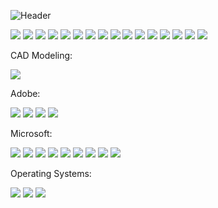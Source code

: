 ![Header](https://user-images.githubusercontent.com/87651777/219966905-7bc1e0b1-751d-42ee-9806-68f8b34bb062.png)


<!--
**tweger1999/tweger1999** is a ✨ _special_ ✨ repository because its `README.md` (this file) appears on your GitHub profile.

Here are some ideas to get you started:

- 🔭 I’m currently working on ...
- 🌱 I’m currently learning ...
- 👯 I’m looking to collaborate on ...
- 🤔 I’m looking for help with ...
- 💬 Ask me about ...
- 📫 How to reach me: ...
- ⚡ Fun fact: ...
-->

<img src="https://img.shields.io/badge/Adafruit-000000?logo=Adafruit&logoColor=FFFFFF&style=ShieldStyle" />
<img src="https://img.shields.io/badge/Arduino-00979D?logo=Arduino&logoColor=FFFFFF&style=ShieldStyle" />
<img src="https://img.shields.io/badge/Raspberry Pi-A22846?logo=Raspberry-Pi&logoColor=FFFFFF&style=ShieldStyle" />

<img src="https://img.shields.io/badge/C-A8B9CC?logo=C&logoColor=FFFFFF&style=ShieldStyle" />
<img src="https://img.shields.io/badge/BadgeText-00599C?logo=cplusplus&logoColor=FFFFFF&style=ShieldStyle" />
<img src="https://img.shields.io/badge/HTML5-E34F26?logo=HTML5&logoColor=FFFFFF&style=ShieldStyle" />
<img src="https://img.shields.io/badge/Python-3776AB?logo=Python&logoColor=FFFFFF&style=ShieldStyle" />

<img src="https://img.shields.io/badge/MySQL-4479A1?logo=MySQL&logoColor=FFFFFF&style=ShieldStyle" />

<img src="https://img.shields.io/badge/Microsoft SQL-CC2927?logo=Microsoft-SQL-Server&logoColor=FFFFFF&style=ShieldStyle" />

<img src="https://img.shields.io/badge/GitHub-181717?logo=GitHub&logoColor=FFFFFF&style=ShieldStyle" />

<img src="https://img.shields.io/badge/Visual Studio Code-007ACC?logo=Visual-Studio-Code&logoColor=FFFFFF&style=ShieldStyle" />

<img src="https://img.shields.io/badge/Visual Studio-5C2D91?logo=Visual-Studio&logoColor=FFFFFF&style=ShieldStyle" />

<img src="https://img.shields.io/badge/PyCharm-000000?logo=PyCharm&logoColor=FFFFFF&style=ShieldStyle" />

<img src="https://img.shields.io/badge/Google Colab-F9AB00?logo=Google-Colab&logoColor=FFFFFF&style=ShieldStyle" />

<img src="https://img.shields.io/badge/Kaggle-20BEFF?logo=Kaggle&logoColor=FFFFFF&style=ShieldStyle" />

<img src="https://img.shields.io/badge/Anaconda-44A833?logo=Anaconda&logoColor=FFFFFF&style=ShieldStyle" />

CAD Modeling:

<img src="https://img.shields.io/badge/Autodesk-0696D7?logo=Autodesk&logoColor=FFFFFF&style=ShieldStyle" />

Adobe:

<img src="https://img.shields.io/badge/Adobe Creative Cloud-DA1F26?logo=Adobe-Creative-Cloud&logoColor=FFFFFF&style=ShieldStyle" />     <img src="https://img.shields.io/badge/Adobe Ilustrator-FF9A00?logo=Adobe-Illustrator&logoColor=FFFFFF&style=ShieldStyle" />      <img src="https://img.shields.io/badge/Adobe Lightroom-31A8FF?logo=Adobe-Lightroom&logoColor=FFFFFF&style=ShieldStyle" />     <img src="https://img.shields.io/badge/Adobe Photoshop-31A8FF?logo=Adobe-Photoshop&logoColor=FFFFFF&style=ShieldStyle" />

Microsoft:

<img src="https://img.shields.io/badge/Microsoft Excel-217346?logo=Microsoft-Excel&logoColor=FFFFFF&style=ShieldStyle" />     <img src="https://img.shields.io/badge/Microsoft Office-D83B01?logo=Microsoft-Office&logoColor=FFFFFF&style=ShieldStyle" />     <img src="https://img.shields.io/badge/Microsoft OneDrive-0078D4?logo=Microsoft-OneDrive&logoColor=FFFFFF&style=ShieldStyle" />     <img src="https://img.shields.io/badge/Microsoft OneNote-7719AA?logo=Microsoft-OneNote&logoColor=FFFFFF&style=ShieldStyle" />     <img src="https://img.shields.io/badge/Microsoft Outlook-0078D4?logo=Microsoft-Outlook&logoColor=FFFFFF&style=ShieldStyle" />     <img src="https://img.shields.io/badge/Microsoft Powerpoint-B7472A?logo=Microsoft-Powerpoint&logoColor=FFFFFF&style=ShieldStyle" />     <img src="https://img.shields.io/badge/Microsoft Sharepoint-0078D4?logo=Microsoft-Sharepoint&logoColor=FFFFFF&style=ShieldStyle" />     <img src="https://img.shields.io/badge/Microsoft Teams-6264A7?logo=Microsoft-Teams&logoColor=FFFFFF&style=ShieldStyle" />     <img src="https://img.shields.io/badge/Microsoft Word-2B579A?logo=Microsoft-Word&logoColor=FFFFFF&style=ShieldStyle" />

Operating Systems:

<img src="https://img.shields.io/badge/Windows-0078D6?logo=Windows&logoColor=FFFFFF&style=ShieldStyle" />         <img src="https://img.shields.io/badge/Linux-FCC624?logo=Linux&logoColor=FFFFFF&style=ShieldStyle" />         <img src="https://img.shields.io/badge/MacOS-000000?logo=MacOS&logoColor=FFFFFF&style=ShieldStyle" />
